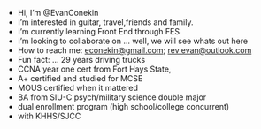 -  Hi, I’m @EvanConekin
-  I’m interested in guitar, travel,friends and family.
-  I’m currently learning Front End through FES 
-  I’m looking to collaborate on ... well, we will see whats out here
-  How to reach me: econekin@gmail.com; rev.evan@outlook.com
-  Fun fact: ... 29 years driving trucks
-  CCNA year one cert from Fort Hays State,
-  A+ certified and studied for MCSE
-  MOUS certified when it mattered 
-  BA from SIU-C psych/military science double major
-  dual enrollment program (high school/college concurrent)
-  with KHHS/SJCC 

<!---

EvanConekin/EvanConekin is a ✨ special ✨ repository because its `README.md` (this file) appears on your GitHub profile.
You can click the Preview link to take a look at your changes.
--->
